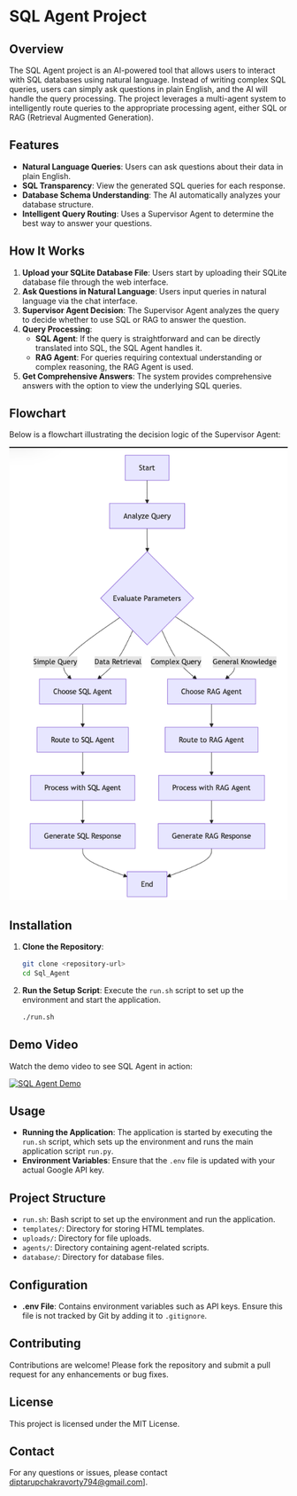 


          
# SQL Agent Project

## Overview

The SQL Agent project is an AI-powered tool that allows users to interact with SQL databases using natural language. Instead of writing complex SQL queries, users can simply ask questions in plain English, and the AI will handle the query processing. The project leverages a multi-agent system to intelligently route queries to the appropriate processing agent, either SQL or RAG (Retrieval Augmented Generation).

## Features

- **Natural Language Queries**: Users can ask questions about their data in plain English.
- **SQL Transparency**: View the generated SQL queries for each response.
- **Database Schema Understanding**: The AI automatically analyzes your database structure.
- **Intelligent Query Routing**: Uses a Supervisor Agent to determine the best way to answer your questions.

## How It Works

1. **Upload your SQLite Database File**: Users start by uploading their SQLite database file through the web interface.
2. **Ask Questions in Natural Language**: Users input queries in natural language via the chat interface.
3. **Supervisor Agent Decision**: The Supervisor Agent analyzes the query to decide whether to use SQL or RAG to answer the question.
4. **Query Processing**:
   - **SQL Agent**: If the query is straightforward and can be directly translated into SQL, the SQL Agent handles it.
   - **RAG Agent**: For queries requiring contextual understanding or complex reasoning, the RAG Agent is used.
5. **Get Comprehensive Answers**: The system provides comprehensive answers with the option to view the underlying SQL queries.


## Flowchart

Below is a flowchart illustrating the decision logic of the Supervisor Agent:

![Flowchart](flowchart2.png)




## Installation

1. **Clone the Repository**:
   ```bash
   git clone <repository-url>
   cd Sql_Agent
   ```

2. **Run the Setup Script**:
   Execute the `run.sh` script to set up the environment and start the application.
   ```bash
   ./run.sh
   ```
## Demo Video

Watch the demo video to see SQL Agent in action:

[![SQL Agent Demo](https://img.youtube.com/vi/WyBKh_gQ594/0.jpg)](https://youtu.be/WyBKh_gQ594)


   

## Usage

- **Running the Application**: The application is started by executing the `run.sh` script, which sets up the environment and runs the main application script `run.py`.
- **Environment Variables**: Ensure that the `.env` file is updated with your actual Google API key.

## Project Structure

- `run.sh`: Bash script to set up the environment and run the application.
- `templates/`: Directory for storing HTML templates.
- `uploads/`: Directory for file uploads.
- `agents/`: Directory containing agent-related scripts.
- `database/`: Directory for database files.

## Configuration

- **.env File**: Contains environment variables such as API keys. Ensure this file is not tracked by Git by adding it to `.gitignore`.

## Contributing

Contributions are welcome! Please fork the repository and submit a pull request for any enhancements or bug fixes.

## License

This project is licensed under the MIT License.

## Contact

For any questions or issues, please contact diptarupchakravorty794@gmail.com].



        
